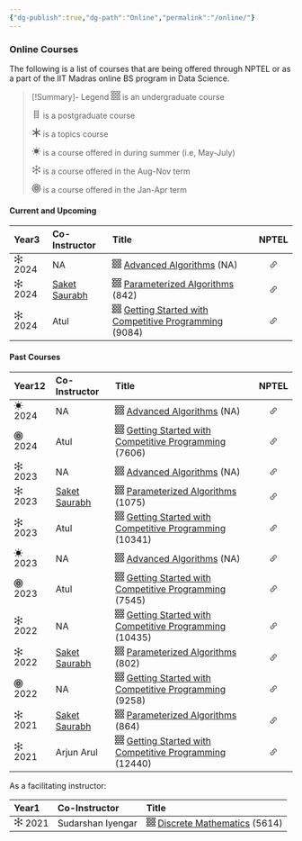 ```yaml
---
{"dg-publish":true,"dg-path":"Online","permalink":"/online/"}
---
```


### Online Courses

The following is a list of courses that are being offered through NPTEL or as a part of the IIT Madras online BS program in Data Science.

> [!Summary]- Legend
>  <svg xmlns="http://www.w3.org/2000/svg" width="16" height="16" fill="currentColor" class="bi bi-bricks" viewBox="0 0 16 16"><path d="M0 .5A.5.5 0 0 1 .5 0h15a.5.5 0 0 1 .5.5v3a.5.5 0 0 1-.5.5H14v2h1.5a.5.5 0 0 1 .5.5v3a.5.5 0 0 1-.5.5H14v2h1.5a.5.5 0 0 1 .5.5v3a.5.5 0 0 1-.5.5H.5a.5.5 0 0 1-.5-.5v-3a.5.5 0 0 1 .5-.5H2v-2H.5a.5.5 0 0 1-.5-.5v-3A.5.5 0 0 1 .5 6H2V4H.5a.5.5 0 0 1-.5-.5zM3 4v2h4.5V4zm5.5 0v2H13V4zM3 10v2h4.5v-2zm5.5 0v2H13v-2zM1 1v2h3.5V1zm4.5 0v2h5V1zm6 0v2H15V1zM1 7v2h3.5V7zm4.5 0v2h5V7zm6 0v2H15V7zM1 13v2h3.5v-2zm4.5 0v2h5v-2zm6 0v2H15v-2z"/> </svg> is an undergraduate course 
>  
> <svg xmlns="http://www.w3.org/2000/svg" width="16" height="16" fill="currentColor" class="bi bi-ladder" viewBox="0 0 16 16"> <path d="M4.5 1a.5.5 0 0 1 .5.5V2h6v-.5a.5.5 0 0 1 1 0v14a.5.5 0 0 1-1 0V15H5v.5a.5.5 0 0 1-1 0v-14a.5.5 0 0 1 .5-.5M5 14h6v-2H5zm0-3h6V9H5zm0-3h6V6H5zm0-3h6V3H5z"/> </svg> is a postgraduate course
> 
> <svg xmlns="http://www.w3.org/2000/svg" width="16" height="16" fill="currentColor" class="bi bi-asterisk" viewBox="0 0 16 16"> <path d="M8 0a1 1 0 0 1 1 1v5.268l4.562-2.634a1 1 0 1 1 1 1.732L10 8l4.562 2.634a1 1 0 1 1-1 1.732L9 9.732V15a1 1 0 1 1-2 0V9.732l-4.562 2.634a1 1 0 1 1-1-1.732L6 8 1.438 5.366a1 1 0 0 1 1-1.732L7 6.268V1a1 1 0 0 1 1-1"/></svg> is a topics course
> 
> <svg xmlns="http://www.w3.org/2000/svg" width="16" height="16" fill="currentColor" class="bi bi-brightness-high-fill" viewBox="0 0 16 16"><path d="M12 8a4 4 0 1 1-8 0 4 4 0 0 1 8 0M8 0a.5.5 0 0 1 .5.5v2a.5.5 0 0 1-1 0v-2A.5.5 0 0 1 8 0m0 13a.5.5 0 0 1 .5.5v2a.5.5 0 0 1-1 0v-2A.5.5 0 0 1 8 13m8-5a.5.5 0 0 1-.5.5h-2a.5.5 0 0 1 0-1h2a.5.5 0 0 1 .5.5M3 8a.5.5 0 0 1-.5.5h-2a.5.5 0 0 1 0-1h2A.5.5 0 0 1 3 8m10.657-5.657a.5.5 0 0 1 0 .707l-1.414 1.415a.5.5 0 1 1-.707-.708l1.414-1.414a.5.5 0 0 1 .707 0m-9.193 9.193a.5.5 0 0 1 0 .707L3.05 13.657a.5.5 0 0 1-.707-.707l1.414-1.414a.5.5 0 0 1 .707 0m9.193 2.121a.5.5 0 0 1-.707 0l-1.414-1.414a.5.5 0 0 1 .707-.707l1.414 1.414a.5.5 0 0 1 0 .707M4.464 4.465a.5.5 0 0 1-.707 0L2.343 3.05a.5.5 0 1 1 .707-.707l1.414 1.414a.5.5 0 0 1 0 .708"/></svg> is a course offered in during summer (i.e, May-July)
> 
> <svg xmlns="http://www.w3.org/2000/svg" width="16" height="16" fill="currentColor" class="bi bi-snow" viewBox="0 0 16 16"><path d="M8 16a.5.5 0 0 1-.5-.5v-1.293l-.646.647a.5.5 0 0 1-.707-.708L7.5 12.793V8.866l-3.4 1.963-.496 1.85a.5.5 0 1 1-.966-.26l.237-.882-1.12.646a.5.5 0 0 1-.5-.866l1.12-.646-.884-.237a.5.5 0 1 1 .26-.966l1.848.495L7 8 3.6 6.037l-1.85.495a.5.5 0 0 1-.258-.966l.883-.237-1.12-.646a.5.5 0 1 1 .5-.866l1.12.646-.237-.883a.5.5 0 1 1 .966-.258l.495 1.849L7.5 7.134V3.207L6.147 1.854a.5.5 0 1 1 .707-.708l.646.647V.5a.5.5 0 1 1 1 0v1.293l.647-.647a.5.5 0 1 1 .707.708L8.5 3.207v3.927l3.4-1.963.496-1.85a.5.5 0 1 1 .966.26l-.236.882 1.12-.646a.5.5 0 0 1 .5.866l-1.12.646.883.237a.5.5 0 1 1-.26.966l-1.848-.495L9 8l3.4 1.963 1.849-.495a.5.5 0 0 1 .259.966l-.883.237 1.12.646a.5.5 0 0 1-.5.866l-1.12-.646.236.883a.5.5 0 1 1-.966.258l-.495-1.849-3.4-1.963v3.927l1.353 1.353a.5.5 0 0 1-.707.708l-.647-.647V15.5a.5.5 0 0 1-.5.5z"/></svg> is a course offered in the Aug-Nov term
> 
> <svg xmlns="http://www.w3.org/2000/svg" width="16" height="16" fill="currentColor" class="bi bi-flower1" viewBox="0 0 16 16"><path d="M6.174 1.184a2 2 0 0 1 3.652 0A2 2 0 0 1 12.99 3.01a2 2 0 0 1 1.826 3.164 2 2 0 0 1 0 3.652 2 2 0 0 1-1.826 3.164 2 2 0 0 1-3.164 1.826 2 2 0 0 1-3.652 0A2 2 0 0 1 3.01 12.99a2 2 0 0 1-1.826-3.164 2 2 0 0 1 0-3.652A2 2 0 0 1 3.01 3.01a2 2 0 0 1 3.164-1.826M8 1a1 1 0 0 0-.998 1.03l.01.091q.017.116.054.296c.049.241.122.542.213.887.182.688.428 1.513.676 2.314L8 5.762l.045-.144c.248-.8.494-1.626.676-2.314.091-.345.164-.646.213-.887a5 5 0 0 0 .064-.386L9 2a1 1 0 0 0-1-1M2 9l.03-.002.091-.01a5 5 0 0 0 .296-.054c.241-.049.542-.122.887-.213a61 61 0 0 0 2.314-.676L5.762 8l-.144-.045a61 61 0 0 0-2.314-.676 17 17 0 0 0-.887-.213 5 5 0 0 0-.386-.064L2 7a1 1 0 1 0 0 2m7 5-.002-.03a5 5 0 0 0-.064-.386 16 16 0 0 0-.213-.888 61 61 0 0 0-.676-2.314L8 10.238l-.045.144c-.248.8-.494 1.626-.676 2.314-.091.345-.164.646-.213.887a5 5 0 0 0-.064.386L7 14a1 1 0 1 0 2 0m-5.696-2.134.025-.017a5 5 0 0 0 .303-.248c.184-.164.408-.377.661-.629A61 61 0 0 0 5.96 9.23l.103-.111-.147.033a61 61 0 0 0-2.343.572c-.344.093-.64.18-.874.258a5 5 0 0 0-.367.138l-.027.014a1 1 0 1 0 1 1.732zM4.5 14.062a1 1 0 0 0 1.366-.366l.014-.027q.014-.03.036-.084a5 5 0 0 0 .102-.283c.078-.233.165-.53.258-.874a61 61 0 0 0 .572-2.343l.033-.147-.11.102a61 61 0 0 0-1.743 1.667 17 17 0 0 0-.629.66 5 5 0 0 0-.248.304l-.017.025a1 1 0 0 0 .366 1.366m9.196-8.196a1 1 0 0 0-1-1.732l-.025.017a5 5 0 0 0-.303.248 17 17 0 0 0-.661.629A61 61 0 0 0 10.04 6.77l-.102.111.147-.033a61 61 0 0 0 2.342-.572c.345-.093.642-.18.875-.258a5 5 0 0 0 .367-.138zM11.5 1.938a1 1 0 0 0-1.366.366l-.014.027q-.014.03-.036.084a5 5 0 0 0-.102.283c-.078.233-.165.53-.258.875a61 61 0 0 0-.572 2.342l-.033.147.11-.102a61 61 0 0 0 1.743-1.667c.252-.253.465-.477.629-.66a5 5 0 0 0 .248-.304l.017-.025a1 1 0 0 0-.366-1.366M14 9a1 1 0 0 0 0-2l-.03.002a5 5 0 0 0-.386.064c-.242.049-.543.122-.888.213-.688.182-1.513.428-2.314.676L10.238 8l.144.045c.8.248 1.626.494 2.314.676.345.091.646.164.887.213a5 5 0 0 0 .386.064zM1.938 4.5a1 1 0 0 0 .393 1.38l.084.035q.108.045.283.103c.233.078.53.165.874.258a61 61 0 0 0 2.343.572l.147.033-.103-.111a61 61 0 0 0-1.666-1.742 17 17 0 0 0-.66-.629 5 5 0 0 0-.304-.248l-.025-.017a1 1 0 0 0-1.366.366m2.196-1.196.017.025a5 5 0 0 0 .248.303c.164.184.377.408.629.661A61 61 0 0 0 6.77 5.96l.111.102-.033-.147a61 61 0 0 0-.572-2.342c-.093-.345-.18-.642-.258-.875a5 5 0 0 0-.138-.367l-.014-.027a1 1 0 1 0-1.732 1m9.928 8.196a1 1 0 0 0-.366-1.366l-.027-.014a5 5 0 0 0-.367-.138c-.233-.078-.53-.165-.875-.258a61 61 0 0 0-2.342-.572l-.147-.033.102.111a61 61 0 0 0 1.667 1.742c.253.252.477.465.66.629a5 5 0 0 0 .304.248l.025.017a1 1 0 0 0 1.366-.366m-3.928 2.196a1 1 0 0 0 1.732-1l-.017-.025a5 5 0 0 0-.248-.303 17 17 0 0 0-.629-.661A61 61 0 0 0 9.23 10.04l-.111-.102.033.147a61 61 0 0 0 .572 2.342c.093.345.18.642.258.875a5 5 0 0 0 .138.367zM8 9.5a1.5 1.5 0 1 0 0-3 1.5 1.5 0 0 0 0 3"/></svg> is a course offered in the Jan-Apr term

#### Current and Upcoming

<div><table class="dataview table-view-table"><thead class="table-view-thead"><tr class="table-view-tr-header"><th class="table-view-th" style="text-align: left;"><span>Year</span><span class="dataview small-text">3</span></th><th class="table-view-th" style="text-align: left;"><span>Co-Instructor</span></th><th class="table-view-th" style="text-align: left;"><span>Title</span></th><th class="table-view-th" style="text-align: center;"><span>NPTEL</span></th></tr></thead><tbody class="table-view-tbody"><tr><td style="text-align: left;"><span><svg viewBox="0 0 16 16" class="bi bi-snow" fill="currentColor" height="16" width="16" xmlns="http://www.w3.org/2000/svg"><path d="M8 16a.5.5 0 0 1-.5-.5v-1.293l-.646.647a.5.5 0 0 1-.707-.708L7.5 12.793V8.866l-3.4 1.963-.496 1.85a.5.5 0 1 1-.966-.26l.237-.882-1.12.646a.5.5 0 0 1-.5-.866l1.12-.646-.884-.237a.5.5 0 1 1 .26-.966l1.848.495L7 8 3.6 6.037l-1.85.495a.5.5 0 0 1-.258-.966l.883-.237-1.12-.646a.5.5 0 1 1 .5-.866l1.12.646-.237-.883a.5.5 0 1 1 .966-.258l.495 1.849L7.5 7.134V3.207L6.147 1.854a.5.5 0 1 1 .707-.708l.646.647V.5a.5.5 0 1 1 1 0v1.293l.647-.647a.5.5 0 1 1 .707.708L8.5 3.207v3.927l3.4-1.963.496-1.85a.5.5 0 1 1 .966.26l-.236.882 1.12-.646a.5.5 0 0 1 .5.866l-1.12.646.883.237a.5.5 0 1 1-.26.966l-1.848-.495L9 8l3.4 1.963 1.849-.495a.5.5 0 0 1 .259.966l-.883.237 1.12.646a.5.5 0 0 1-.5.866l-1.12-.646.236.883a.5.5 0 1 1-.966.258l-.495-1.849-3.4-1.963v3.927l1.353 1.353a.5.5 0 0 1-.707.708l-.647-.647V15.5a.5.5 0 0 1-.5.5z"></path></svg> 2024</span></td><td style="text-align: left;"><span>NA</span></td><td style="text-align: left;"><span><svg viewBox="0 0 16 16" class="bi bi-bricks" fill="currentColor" height="16" width="16" xmlns="http://www.w3.org/2000/svg"><path d="M0 .5A.5.5 0 0 1 .5 0h15a.5.5 0 0 1 .5.5v3a.5.5 0 0 1-.5.5H14v2h1.5a.5.5 0 0 1 .5.5v3a.5.5 0 0 1-.5.5H14v2h1.5a.5.5 0 0 1 .5.5v3a.5.5 0 0 1-.5.5H.5a.5.5 0 0 1-.5-.5v-3a.5.5 0 0 1 .5-.5H2v-2H.5a.5.5 0 0 1-.5-.5v-3A.5.5 0 0 1 .5 6H2V4H.5a.5.5 0 0 1-.5-.5zM3 4v2h4.5V4zm5.5 0v2H13V4zM3 10v2h4.5v-2zm5.5 0v2H13v-2zM1 1v2h3.5V1zm4.5 0v2h5V1zm6 0v2H15V1zM1 7v2h3.5V7zm4.5 0v2h5V7zm6 0v2H15V7zM1 13v2h3.5v-2zm4.5 0v2h5v-2zm6 0v2H15v-2z"></path> </svg> <a data-tooltip-position="top" aria-label="Courses/Online/2024-BSCS4021-b/Main.md" data-href="Courses/Online/2024-BSCS4021-b/Main.md" href="Courses/Online/2024-BSCS4021-b/Main.md" class="internal-link" target="_blank" rel="noopener nofollow">Advanced Algorithms</a> (NA)</span></td><td style="text-align: center;"><span><a href="https://study.iitm.ac.in/ds/course_pages/BSCS4021.html" target="_blank" rel="noopener nofollow"><svg viewBox="0 0 16 16" class="bi bi-link-45deg" fill="currentColor" height="16" width="16" xmlns="http://www.w3.org/2000/svg"><path d="M4.715 6.542 3.343 7.914a3 3 0 1 0 4.243 4.243l1.828-1.829A3 3 0 0 0 8.586 5.5L8 6.086a1 1 0 0 0-.154.199 2 2 0 0 1 .861 3.337L6.88 11.45a2 2 0 1 1-2.83-2.83l.793-.792a4 4 0 0 1-.128-1.287z"></path><path d="M6.586 4.672A3 3 0 0 0 7.414 9.5l.775-.776a2 2 0 0 1-.896-3.346L9.12 3.55a2 2 0 1 1 2.83 2.83l-.793.792c.112.42.155.855.128 1.287l1.372-1.372a3 3 0 1 0-4.243-4.243z"></path></svg></a></span></td></tr><tr><td style="text-align: left;"><span><svg viewBox="0 0 16 16" class="bi bi-snow" fill="currentColor" height="16" width="16" xmlns="http://www.w3.org/2000/svg"><path d="M8 16a.5.5 0 0 1-.5-.5v-1.293l-.646.647a.5.5 0 0 1-.707-.708L7.5 12.793V8.866l-3.4 1.963-.496 1.85a.5.5 0 1 1-.966-.26l.237-.882-1.12.646a.5.5 0 0 1-.5-.866l1.12-.646-.884-.237a.5.5 0 1 1 .26-.966l1.848.495L7 8 3.6 6.037l-1.85.495a.5.5 0 0 1-.258-.966l.883-.237-1.12-.646a.5.5 0 1 1 .5-.866l1.12.646-.237-.883a.5.5 0 1 1 .966-.258l.495 1.849L7.5 7.134V3.207L6.147 1.854a.5.5 0 1 1 .707-.708l.646.647V.5a.5.5 0 1 1 1 0v1.293l.647-.647a.5.5 0 1 1 .707.708L8.5 3.207v3.927l3.4-1.963.496-1.85a.5.5 0 1 1 .966.26l-.236.882 1.12-.646a.5.5 0 0 1 .5.866l-1.12.646.883.237a.5.5 0 1 1-.26.966l-1.848-.495L9 8l3.4 1.963 1.849-.495a.5.5 0 0 1 .259.966l-.883.237 1.12.646a.5.5 0 0 1-.5.866l-1.12-.646.236.883a.5.5 0 1 1-.966.258l-.495-1.849-3.4-1.963v3.927l1.353 1.353a.5.5 0 0 1-.707.708l-.647-.647V15.5a.5.5 0 0 1-.5.5z"></path></svg> 2024</span></td><td style="text-align: left;"><span><a href="https://www.imsc.res.in/saket_saurabh" target="_blank" rel="noopener nofollow">Saket Saurabh</a></span></td><td style="text-align: left;"><span><svg viewBox="0 0 16 16" class="bi bi-bricks" fill="currentColor" height="16" width="16" xmlns="http://www.w3.org/2000/svg"><path d="M0 .5A.5.5 0 0 1 .5 0h15a.5.5 0 0 1 .5.5v3a.5.5 0 0 1-.5.5H14v2h1.5a.5.5 0 0 1 .5.5v3a.5.5 0 0 1-.5.5H14v2h1.5a.5.5 0 0 1 .5.5v3a.5.5 0 0 1-.5.5H.5a.5.5 0 0 1-.5-.5v-3a.5.5 0 0 1 .5-.5H2v-2H.5a.5.5 0 0 1-.5-.5v-3A.5.5 0 0 1 .5 6H2V4H.5a.5.5 0 0 1-.5-.5zM3 4v2h4.5V4zm5.5 0v2H13V4zM3 10v2h4.5v-2zm5.5 0v2H13v-2zM1 1v2h3.5V1zm4.5 0v2h5V1zm6 0v2H15V1zM1 7v2h3.5V7zm4.5 0v2h5V7zm6 0v2H15V7zM1 13v2h3.5v-2zm4.5 0v2h5v-2zm6 0v2H15v-2z"></path> </svg> <a data-tooltip-position="top" aria-label="Courses/Online/2024-CS117/Main.md" data-href="Courses/Online/2024-CS117/Main.md" href="Courses/Online/2024-CS117/Main.md" class="internal-link" target="_blank" rel="noopener nofollow">Parameterized Algorithms</a> (842)</span></td><td style="text-align: center;"><span><a href="https://onlinecourses.nptel.ac.in/noc24_cs117/preview" target="_blank" rel="noopener nofollow"><svg viewBox="0 0 16 16" class="bi bi-link-45deg" fill="currentColor" height="16" width="16" xmlns="http://www.w3.org/2000/svg"><path d="M4.715 6.542 3.343 7.914a3 3 0 1 0 4.243 4.243l1.828-1.829A3 3 0 0 0 8.586 5.5L8 6.086a1 1 0 0 0-.154.199 2 2 0 0 1 .861 3.337L6.88 11.45a2 2 0 1 1-2.83-2.83l.793-.792a4 4 0 0 1-.128-1.287z"></path><path d="M6.586 4.672A3 3 0 0 0 7.414 9.5l.775-.776a2 2 0 0 1-.896-3.346L9.12 3.55a2 2 0 1 1 2.83 2.83l-.793.792c.112.42.155.855.128 1.287l1.372-1.372a3 3 0 1 0-4.243-4.243z"></path></svg></a></span></td></tr><tr><td style="text-align: left;"><span><svg viewBox="0 0 16 16" class="bi bi-snow" fill="currentColor" height="16" width="16" xmlns="http://www.w3.org/2000/svg"><path d="M8 16a.5.5 0 0 1-.5-.5v-1.293l-.646.647a.5.5 0 0 1-.707-.708L7.5 12.793V8.866l-3.4 1.963-.496 1.85a.5.5 0 1 1-.966-.26l.237-.882-1.12.646a.5.5 0 0 1-.5-.866l1.12-.646-.884-.237a.5.5 0 1 1 .26-.966l1.848.495L7 8 3.6 6.037l-1.85.495a.5.5 0 0 1-.258-.966l.883-.237-1.12-.646a.5.5 0 1 1 .5-.866l1.12.646-.237-.883a.5.5 0 1 1 .966-.258l.495 1.849L7.5 7.134V3.207L6.147 1.854a.5.5 0 1 1 .707-.708l.646.647V.5a.5.5 0 1 1 1 0v1.293l.647-.647a.5.5 0 1 1 .707.708L8.5 3.207v3.927l3.4-1.963.496-1.85a.5.5 0 1 1 .966.26l-.236.882 1.12-.646a.5.5 0 0 1 .5.866l-1.12.646.883.237a.5.5 0 1 1-.26.966l-1.848-.495L9 8l3.4 1.963 1.849-.495a.5.5 0 0 1 .259.966l-.883.237 1.12.646a.5.5 0 0 1-.5.866l-1.12-.646.236.883a.5.5 0 1 1-.966.258l-.495-1.849-3.4-1.963v3.927l1.353 1.353a.5.5 0 0 1-.707.708l-.647-.647V15.5a.5.5 0 0 1-.5.5z"></path></svg> 2024</span></td><td style="text-align: left;"><span>Atul</span></td><td style="text-align: left;"><span><svg viewBox="0 0 16 16" class="bi bi-bricks" fill="currentColor" height="16" width="16" xmlns="http://www.w3.org/2000/svg"><path d="M0 .5A.5.5 0 0 1 .5 0h15a.5.5 0 0 1 .5.5v3a.5.5 0 0 1-.5.5H14v2h1.5a.5.5 0 0 1 .5.5v3a.5.5 0 0 1-.5.5H14v2h1.5a.5.5 0 0 1 .5.5v3a.5.5 0 0 1-.5.5H.5a.5.5 0 0 1-.5-.5v-3a.5.5 0 0 1 .5-.5H2v-2H.5a.5.5 0 0 1-.5-.5v-3A.5.5 0 0 1 .5 6H2V4H.5a.5.5 0 0 1-.5-.5zM3 4v2h4.5V4zm5.5 0v2H13V4zM3 10v2h4.5v-2zm5.5 0v2H13v-2zM1 1v2h3.5V1zm4.5 0v2h5V1zm6 0v2H15V1zM1 7v2h3.5V7zm4.5 0v2h5V7zm6 0v2H15V7zM1 13v2h3.5v-2zm4.5 0v2h5v-2zm6 0v2H15v-2z"></path> </svg> <a data-tooltip-position="top" aria-label="Courses/Online/2024-CS103/Main.md" data-href="Courses/Online/2024-CS103/Main.md" href="Courses/Online/2024-CS103/Main.md" class="internal-link" target="_blank" rel="noopener nofollow">Getting Started with Competitive Programming</a> (9084)</span></td><td style="text-align: center;"><span><a href="https://onlinecourses.nptel.ac.in/noc24_cs103/preview" target="_blank" rel="noopener nofollow"><svg viewBox="0 0 16 16" class="bi bi-link-45deg" fill="currentColor" height="16" width="16" xmlns="http://www.w3.org/2000/svg"><path d="M4.715 6.542 3.343 7.914a3 3 0 1 0 4.243 4.243l1.828-1.829A3 3 0 0 0 8.586 5.5L8 6.086a1 1 0 0 0-.154.199 2 2 0 0 1 .861 3.337L6.88 11.45a2 2 0 1 1-2.83-2.83l.793-.792a4 4 0 0 1-.128-1.287z"></path><path d="M6.586 4.672A3 3 0 0 0 7.414 9.5l.775-.776a2 2 0 0 1-.896-3.346L9.12 3.55a2 2 0 1 1 2.83 2.83l-.793.792c.112.42.155.855.128 1.287l1.372-1.372a3 3 0 1 0-4.243-4.243z"></path></svg></a></span></td></tr></tbody></table></div>

#### Past Courses

<div><table class="dataview table-view-table"><thead class="table-view-thead"><tr class="table-view-tr-header"><th class="table-view-th" style="text-align: left;"><span>Year</span><span class="dataview small-text">12</span></th><th class="table-view-th" style="text-align: left;"><span>Co-Instructor</span></th><th class="table-view-th" style="text-align: left;"><span>Title</span></th><th class="table-view-th" style="text-align: center;"><span>NPTEL</span></th></tr></thead><tbody class="table-view-tbody"><tr><td style="text-align: left;"><span><svg viewBox="0 0 16 16" class="bi bi-brightness-high-fill" fill="currentColor" height="16" width="16" xmlns="http://www.w3.org/2000/svg"><path d="M12 8a4 4 0 1 1-8 0 4 4 0 0 1 8 0M8 0a.5.5 0 0 1 .5.5v2a.5.5 0 0 1-1 0v-2A.5.5 0 0 1 8 0m0 13a.5.5 0 0 1 .5.5v2a.5.5 0 0 1-1 0v-2A.5.5 0 0 1 8 13m8-5a.5.5 0 0 1-.5.5h-2a.5.5 0 0 1 0-1h2a.5.5 0 0 1 .5.5M3 8a.5.5 0 0 1-.5.5h-2a.5.5 0 0 1 0-1h2A.5.5 0 0 1 3 8m10.657-5.657a.5.5 0 0 1 0 .707l-1.414 1.415a.5.5 0 1 1-.707-.708l1.414-1.414a.5.5 0 0 1 .707 0m-9.193 9.193a.5.5 0 0 1 0 .707L3.05 13.657a.5.5 0 0 1-.707-.707l1.414-1.414a.5.5 0 0 1 .707 0m9.193 2.121a.5.5 0 0 1-.707 0l-1.414-1.414a.5.5 0 0 1 .707-.707l1.414 1.414a.5.5 0 0 1 0 .707M4.464 4.465a.5.5 0 0 1-.707 0L2.343 3.05a.5.5 0 1 1 .707-.707l1.414 1.414a.5.5 0 0 1 0 .708"></path></svg> 2024</span></td><td style="text-align: left;"><span>NA</span></td><td style="text-align: left;"><span><svg viewBox="0 0 16 16" class="bi bi-bricks" fill="currentColor" height="16" width="16" xmlns="http://www.w3.org/2000/svg"><path d="M0 .5A.5.5 0 0 1 .5 0h15a.5.5 0 0 1 .5.5v3a.5.5 0 0 1-.5.5H14v2h1.5a.5.5 0 0 1 .5.5v3a.5.5 0 0 1-.5.5H14v2h1.5a.5.5 0 0 1 .5.5v3a.5.5 0 0 1-.5.5H.5a.5.5 0 0 1-.5-.5v-3a.5.5 0 0 1 .5-.5H2v-2H.5a.5.5 0 0 1-.5-.5v-3A.5.5 0 0 1 .5 6H2V4H.5a.5.5 0 0 1-.5-.5zM3 4v2h4.5V4zm5.5 0v2H13V4zM3 10v2h4.5v-2zm5.5 0v2H13v-2zM1 1v2h3.5V1zm4.5 0v2h5V1zm6 0v2H15V1zM1 7v2h3.5V7zm4.5 0v2h5V7zm6 0v2H15V7zM1 13v2h3.5v-2zm4.5 0v2h5v-2zm6 0v2H15v-2z"></path> </svg> <a data-tooltip-position="top" aria-label="Courses/Online/2024-BSCS4021-a/Main.md" data-href="Courses/Online/2024-BSCS4021-a/Main.md" href="Courses/Online/2024-BSCS4021-a/Main.md" class="internal-link" target="_blank" rel="noopener nofollow">Advanced Algorithms</a> (NA)</span></td><td style="text-align: center;"><span><a href="https://study.iitm.ac.in/ds/course_pages/BSCS4021.html" target="_blank" rel="noopener nofollow"><svg viewBox="0 0 16 16" class="bi bi-link-45deg" fill="currentColor" height="16" width="16" xmlns="http://www.w3.org/2000/svg"><path d="M4.715 6.542 3.343 7.914a3 3 0 1 0 4.243 4.243l1.828-1.829A3 3 0 0 0 8.586 5.5L8 6.086a1 1 0 0 0-.154.199 2 2 0 0 1 .861 3.337L6.88 11.45a2 2 0 1 1-2.83-2.83l.793-.792a4 4 0 0 1-.128-1.287z"></path><path d="M6.586 4.672A3 3 0 0 0 7.414 9.5l.775-.776a2 2 0 0 1-.896-3.346L9.12 3.55a2 2 0 1 1 2.83 2.83l-.793.792c.112.42.155.855.128 1.287l1.372-1.372a3 3 0 1 0-4.243-4.243z"></path></svg></a></span></td></tr><tr><td style="text-align: left;"><span><svg viewBox="0 0 16 16" class="bi bi-flower1" fill="currentColor" height="16" width="16" xmlns="http://www.w3.org/2000/svg"><path d="M6.174 1.184a2 2 0 0 1 3.652 0A2 2 0 0 1 12.99 3.01a2 2 0 0 1 1.826 3.164 2 2 0 0 1 0 3.652 2 2 0 0 1-1.826 3.164 2 2 0 0 1-3.164 1.826 2 2 0 0 1-3.652 0A2 2 0 0 1 3.01 12.99a2 2 0 0 1-1.826-3.164 2 2 0 0 1 0-3.652A2 2 0 0 1 3.01 3.01a2 2 0 0 1 3.164-1.826M8 1a1 1 0 0 0-.998 1.03l.01.091q.017.116.054.296c.049.241.122.542.213.887.182.688.428 1.513.676 2.314L8 5.762l.045-.144c.248-.8.494-1.626.676-2.314.091-.345.164-.646.213-.887a5 5 0 0 0 .064-.386L9 2a1 1 0 0 0-1-1M2 9l.03-.002.091-.01a5 5 0 0 0 .296-.054c.241-.049.542-.122.887-.213a61 61 0 0 0 2.314-.676L5.762 8l-.144-.045a61 61 0 0 0-2.314-.676 17 17 0 0 0-.887-.213 5 5 0 0 0-.386-.064L2 7a1 1 0 1 0 0 2m7 5-.002-.03a5 5 0 0 0-.064-.386 16 16 0 0 0-.213-.888 61 61 0 0 0-.676-2.314L8 10.238l-.045.144c-.248.8-.494 1.626-.676 2.314-.091.345-.164.646-.213.887a5 5 0 0 0-.064.386L7 14a1 1 0 1 0 2 0m-5.696-2.134.025-.017a5 5 0 0 0 .303-.248c.184-.164.408-.377.661-.629A61 61 0 0 0 5.96 9.23l.103-.111-.147.033a61 61 0 0 0-2.343.572c-.344.093-.64.18-.874.258a5 5 0 0 0-.367.138l-.027.014a1 1 0 1 0 1 1.732zM4.5 14.062a1 1 0 0 0 1.366-.366l.014-.027q.014-.03.036-.084a5 5 0 0 0 .102-.283c.078-.233.165-.53.258-.874a61 61 0 0 0 .572-2.343l.033-.147-.11.102a61 61 0 0 0-1.743 1.667 17 17 0 0 0-.629.66 5 5 0 0 0-.248.304l-.017.025a1 1 0 0 0 .366 1.366m9.196-8.196a1 1 0 0 0-1-1.732l-.025.017a5 5 0 0 0-.303.248 17 17 0 0 0-.661.629A61 61 0 0 0 10.04 6.77l-.102.111.147-.033a61 61 0 0 0 2.342-.572c.345-.093.642-.18.875-.258a5 5 0 0 0 .367-.138zM11.5 1.938a1 1 0 0 0-1.366.366l-.014.027q-.014.03-.036.084a5 5 0 0 0-.102.283c-.078.233-.165.53-.258.875a61 61 0 0 0-.572 2.342l-.033.147.11-.102a61 61 0 0 0 1.743-1.667c.252-.253.465-.477.629-.66a5 5 0 0 0 .248-.304l.017-.025a1 1 0 0 0-.366-1.366M14 9a1 1 0 0 0 0-2l-.03.002a5 5 0 0 0-.386.064c-.242.049-.543.122-.888.213-.688.182-1.513.428-2.314.676L10.238 8l.144.045c.8.248 1.626.494 2.314.676.345.091.646.164.887.213a5 5 0 0 0 .386.064zM1.938 4.5a1 1 0 0 0 .393 1.38l.084.035q.108.045.283.103c.233.078.53.165.874.258a61 61 0 0 0 2.343.572l.147.033-.103-.111a61 61 0 0 0-1.666-1.742 17 17 0 0 0-.66-.629 5 5 0 0 0-.304-.248l-.025-.017a1 1 0 0 0-1.366.366m2.196-1.196.017.025a5 5 0 0 0 .248.303c.164.184.377.408.629.661A61 61 0 0 0 6.77 5.96l.111.102-.033-.147a61 61 0 0 0-.572-2.342c-.093-.345-.18-.642-.258-.875a5 5 0 0 0-.138-.367l-.014-.027a1 1 0 1 0-1.732 1m9.928 8.196a1 1 0 0 0-.366-1.366l-.027-.014a5 5 0 0 0-.367-.138c-.233-.078-.53-.165-.875-.258a61 61 0 0 0-2.342-.572l-.147-.033.102.111a61 61 0 0 0 1.667 1.742c.253.252.477.465.66.629a5 5 0 0 0 .304.248l.025.017a1 1 0 0 0 1.366-.366m-3.928 2.196a1 1 0 0 0 1.732-1l-.017-.025a5 5 0 0 0-.248-.303 17 17 0 0 0-.629-.661A61 61 0 0 0 9.23 10.04l-.111-.102.033.147a61 61 0 0 0 .572 2.342c.093.345.18.642.258.875a5 5 0 0 0 .138.367zM8 9.5a1.5 1.5 0 1 0 0-3 1.5 1.5 0 0 0 0 3"></path></svg> 2024</span></td><td style="text-align: left;"><span>Atul</span></td><td style="text-align: left;"><span><svg viewBox="0 0 16 16" class="bi bi-bricks" fill="currentColor" height="16" width="16" xmlns="http://www.w3.org/2000/svg"><path d="M0 .5A.5.5 0 0 1 .5 0h15a.5.5 0 0 1 .5.5v3a.5.5 0 0 1-.5.5H14v2h1.5a.5.5 0 0 1 .5.5v3a.5.5 0 0 1-.5.5H14v2h1.5a.5.5 0 0 1 .5.5v3a.5.5 0 0 1-.5.5H.5a.5.5 0 0 1-.5-.5v-3a.5.5 0 0 1 .5-.5H2v-2H.5a.5.5 0 0 1-.5-.5v-3A.5.5 0 0 1 .5 6H2V4H.5a.5.5 0 0 1-.5-.5zM3 4v2h4.5V4zm5.5 0v2H13V4zM3 10v2h4.5v-2zm5.5 0v2H13v-2zM1 1v2h3.5V1zm4.5 0v2h5V1zm6 0v2H15V1zM1 7v2h3.5V7zm4.5 0v2h5V7zm6 0v2H15V7zM1 13v2h3.5v-2zm4.5 0v2h5v-2zm6 0v2H15v-2z"></path> </svg> <a data-tooltip-position="top" aria-label="Courses/Online/2024-CS29/Main.md" data-href="Courses/Online/2024-CS29/Main.md" href="Courses/Online/2024-CS29/Main.md" class="internal-link" target="_blank" rel="noopener nofollow">Getting Started with Competitive Programming</a> (7606)</span></td><td style="text-align: center;"><span><a href="https://onlinecourses.nptel.ac.in/noc24_cs29/preview" target="_blank" rel="noopener nofollow"><svg viewBox="0 0 16 16" class="bi bi-link-45deg" fill="currentColor" height="16" width="16" xmlns="http://www.w3.org/2000/svg"><path d="M4.715 6.542 3.343 7.914a3 3 0 1 0 4.243 4.243l1.828-1.829A3 3 0 0 0 8.586 5.5L8 6.086a1 1 0 0 0-.154.199 2 2 0 0 1 .861 3.337L6.88 11.45a2 2 0 1 1-2.83-2.83l.793-.792a4 4 0 0 1-.128-1.287z"></path><path d="M6.586 4.672A3 3 0 0 0 7.414 9.5l.775-.776a2 2 0 0 1-.896-3.346L9.12 3.55a2 2 0 1 1 2.83 2.83l-.793.792c.112.42.155.855.128 1.287l1.372-1.372a3 3 0 1 0-4.243-4.243z"></path></svg></a></span></td></tr><tr><td style="text-align: left;"><span><svg viewBox="0 0 16 16" class="bi bi-snow" fill="currentColor" height="16" width="16" xmlns="http://www.w3.org/2000/svg"><path d="M8 16a.5.5 0 0 1-.5-.5v-1.293l-.646.647a.5.5 0 0 1-.707-.708L7.5 12.793V8.866l-3.4 1.963-.496 1.85a.5.5 0 1 1-.966-.26l.237-.882-1.12.646a.5.5 0 0 1-.5-.866l1.12-.646-.884-.237a.5.5 0 1 1 .26-.966l1.848.495L7 8 3.6 6.037l-1.85.495a.5.5 0 0 1-.258-.966l.883-.237-1.12-.646a.5.5 0 1 1 .5-.866l1.12.646-.237-.883a.5.5 0 1 1 .966-.258l.495 1.849L7.5 7.134V3.207L6.147 1.854a.5.5 0 1 1 .707-.708l.646.647V.5a.5.5 0 1 1 1 0v1.293l.647-.647a.5.5 0 1 1 .707.708L8.5 3.207v3.927l3.4-1.963.496-1.85a.5.5 0 1 1 .966.26l-.236.882 1.12-.646a.5.5 0 0 1 .5.866l-1.12.646.883.237a.5.5 0 1 1-.26.966l-1.848-.495L9 8l3.4 1.963 1.849-.495a.5.5 0 0 1 .259.966l-.883.237 1.12.646a.5.5 0 0 1-.5.866l-1.12-.646.236.883a.5.5 0 1 1-.966.258l-.495-1.849-3.4-1.963v3.927l1.353 1.353a.5.5 0 0 1-.707.708l-.647-.647V15.5a.5.5 0 0 1-.5.5z"></path></svg> 2023</span></td><td style="text-align: left;"><span>NA</span></td><td style="text-align: left;"><span><svg viewBox="0 0 16 16" class="bi bi-bricks" fill="currentColor" height="16" width="16" xmlns="http://www.w3.org/2000/svg"><path d="M0 .5A.5.5 0 0 1 .5 0h15a.5.5 0 0 1 .5.5v3a.5.5 0 0 1-.5.5H14v2h1.5a.5.5 0 0 1 .5.5v3a.5.5 0 0 1-.5.5H14v2h1.5a.5.5 0 0 1 .5.5v3a.5.5 0 0 1-.5.5H.5a.5.5 0 0 1-.5-.5v-3a.5.5 0 0 1 .5-.5H2v-2H.5a.5.5 0 0 1-.5-.5v-3A.5.5 0 0 1 .5 6H2V4H.5a.5.5 0 0 1-.5-.5zM3 4v2h4.5V4zm5.5 0v2H13V4zM3 10v2h4.5v-2zm5.5 0v2H13v-2zM1 1v2h3.5V1zm4.5 0v2h5V1zm6 0v2H15V1zM1 7v2h3.5V7zm4.5 0v2h5V7zm6 0v2H15V7zM1 13v2h3.5v-2zm4.5 0v2h5v-2zm6 0v2H15v-2z"></path> </svg> <a data-tooltip-position="top" aria-label="Courses/Online/2023-BSCS4021-b/Main.md" data-href="Courses/Online/2023-BSCS4021-b/Main.md" href="Courses/Online/2023-BSCS4021-b/Main.md" class="internal-link" target="_blank" rel="noopener nofollow">Advanced Algorithms</a> (NA)</span></td><td style="text-align: center;"><span><a href="https://study.iitm.ac.in/ds/course_pages/BSCS4021.html" target="_blank" rel="noopener nofollow"><svg viewBox="0 0 16 16" class="bi bi-link-45deg" fill="currentColor" height="16" width="16" xmlns="http://www.w3.org/2000/svg"><path d="M4.715 6.542 3.343 7.914a3 3 0 1 0 4.243 4.243l1.828-1.829A3 3 0 0 0 8.586 5.5L8 6.086a1 1 0 0 0-.154.199 2 2 0 0 1 .861 3.337L6.88 11.45a2 2 0 1 1-2.83-2.83l.793-.792a4 4 0 0 1-.128-1.287z"></path><path d="M6.586 4.672A3 3 0 0 0 7.414 9.5l.775-.776a2 2 0 0 1-.896-3.346L9.12 3.55a2 2 0 1 1 2.83 2.83l-.793.792c.112.42.155.855.128 1.287l1.372-1.372a3 3 0 1 0-4.243-4.243z"></path></svg></a></span></td></tr><tr><td style="text-align: left;"><span><svg viewBox="0 0 16 16" class="bi bi-snow" fill="currentColor" height="16" width="16" xmlns="http://www.w3.org/2000/svg"><path d="M8 16a.5.5 0 0 1-.5-.5v-1.293l-.646.647a.5.5 0 0 1-.707-.708L7.5 12.793V8.866l-3.4 1.963-.496 1.85a.5.5 0 1 1-.966-.26l.237-.882-1.12.646a.5.5 0 0 1-.5-.866l1.12-.646-.884-.237a.5.5 0 1 1 .26-.966l1.848.495L7 8 3.6 6.037l-1.85.495a.5.5 0 0 1-.258-.966l.883-.237-1.12-.646a.5.5 0 1 1 .5-.866l1.12.646-.237-.883a.5.5 0 1 1 .966-.258l.495 1.849L7.5 7.134V3.207L6.147 1.854a.5.5 0 1 1 .707-.708l.646.647V.5a.5.5 0 1 1 1 0v1.293l.647-.647a.5.5 0 1 1 .707.708L8.5 3.207v3.927l3.4-1.963.496-1.85a.5.5 0 1 1 .966.26l-.236.882 1.12-.646a.5.5 0 0 1 .5.866l-1.12.646.883.237a.5.5 0 1 1-.26.966l-1.848-.495L9 8l3.4 1.963 1.849-.495a.5.5 0 0 1 .259.966l-.883.237 1.12.646a.5.5 0 0 1-.5.866l-1.12-.646.236.883a.5.5 0 1 1-.966.258l-.495-1.849-3.4-1.963v3.927l1.353 1.353a.5.5 0 0 1-.707.708l-.647-.647V15.5a.5.5 0 0 1-.5.5z"></path></svg> 2023</span></td><td style="text-align: left;"><span><a href="https://www.imsc.res.in/saket_saurabh" target="_blank" rel="noopener nofollow">Saket Saurabh</a></span></td><td style="text-align: left;"><span><svg viewBox="0 0 16 16" class="bi bi-bricks" fill="currentColor" height="16" width="16" xmlns="http://www.w3.org/2000/svg"><path d="M0 .5A.5.5 0 0 1 .5 0h15a.5.5 0 0 1 .5.5v3a.5.5 0 0 1-.5.5H14v2h1.5a.5.5 0 0 1 .5.5v3a.5.5 0 0 1-.5.5H14v2h1.5a.5.5 0 0 1 .5.5v3a.5.5 0 0 1-.5.5H.5a.5.5 0 0 1-.5-.5v-3a.5.5 0 0 1 .5-.5H2v-2H.5a.5.5 0 0 1-.5-.5v-3A.5.5 0 0 1 .5 6H2V4H.5a.5.5 0 0 1-.5-.5zM3 4v2h4.5V4zm5.5 0v2H13V4zM3 10v2h4.5v-2zm5.5 0v2H13v-2zM1 1v2h3.5V1zm4.5 0v2h5V1zm6 0v2H15V1zM1 7v2h3.5V7zm4.5 0v2h5V7zm6 0v2H15V7zM1 13v2h3.5v-2zm4.5 0v2h5v-2zm6 0v2H15v-2z"></path> </svg> <a data-tooltip-position="top" aria-label="Courses/Online/2023-CS102/Main.md" data-href="Courses/Online/2023-CS102/Main.md" href="Courses/Online/2023-CS102/Main.md" class="internal-link" target="_blank" rel="noopener nofollow">Parameterized Algorithms</a> (1075)</span></td><td style="text-align: center;"><span><a href="https://onlinecourses.nptel.ac.in/noc23_cs102/preview" target="_blank" rel="noopener nofollow"><svg viewBox="0 0 16 16" class="bi bi-link-45deg" fill="currentColor" height="16" width="16" xmlns="http://www.w3.org/2000/svg"><path d="M4.715 6.542 3.343 7.914a3 3 0 1 0 4.243 4.243l1.828-1.829A3 3 0 0 0 8.586 5.5L8 6.086a1 1 0 0 0-.154.199 2 2 0 0 1 .861 3.337L6.88 11.45a2 2 0 1 1-2.83-2.83l.793-.792a4 4 0 0 1-.128-1.287z"></path><path d="M6.586 4.672A3 3 0 0 0 7.414 9.5l.775-.776a2 2 0 0 1-.896-3.346L9.12 3.55a2 2 0 1 1 2.83 2.83l-.793.792c.112.42.155.855.128 1.287l1.372-1.372a3 3 0 1 0-4.243-4.243z"></path></svg></a></span></td></tr><tr><td style="text-align: left;"><span><svg viewBox="0 0 16 16" class="bi bi-snow" fill="currentColor" height="16" width="16" xmlns="http://www.w3.org/2000/svg"><path d="M8 16a.5.5 0 0 1-.5-.5v-1.293l-.646.647a.5.5 0 0 1-.707-.708L7.5 12.793V8.866l-3.4 1.963-.496 1.85a.5.5 0 1 1-.966-.26l.237-.882-1.12.646a.5.5 0 0 1-.5-.866l1.12-.646-.884-.237a.5.5 0 1 1 .26-.966l1.848.495L7 8 3.6 6.037l-1.85.495a.5.5 0 0 1-.258-.966l.883-.237-1.12-.646a.5.5 0 1 1 .5-.866l1.12.646-.237-.883a.5.5 0 1 1 .966-.258l.495 1.849L7.5 7.134V3.207L6.147 1.854a.5.5 0 1 1 .707-.708l.646.647V.5a.5.5 0 1 1 1 0v1.293l.647-.647a.5.5 0 1 1 .707.708L8.5 3.207v3.927l3.4-1.963.496-1.85a.5.5 0 1 1 .966.26l-.236.882 1.12-.646a.5.5 0 0 1 .5.866l-1.12.646.883.237a.5.5 0 1 1-.26.966l-1.848-.495L9 8l3.4 1.963 1.849-.495a.5.5 0 0 1 .259.966l-.883.237 1.12.646a.5.5 0 0 1-.5.866l-1.12-.646.236.883a.5.5 0 1 1-.966.258l-.495-1.849-3.4-1.963v3.927l1.353 1.353a.5.5 0 0 1-.707.708l-.647-.647V15.5a.5.5 0 0 1-.5.5z"></path></svg> 2023</span></td><td style="text-align: left;"><span>Atul</span></td><td style="text-align: left;"><span><svg viewBox="0 0 16 16" class="bi bi-bricks" fill="currentColor" height="16" width="16" xmlns="http://www.w3.org/2000/svg"><path d="M0 .5A.5.5 0 0 1 .5 0h15a.5.5 0 0 1 .5.5v3a.5.5 0 0 1-.5.5H14v2h1.5a.5.5 0 0 1 .5.5v3a.5.5 0 0 1-.5.5H14v2h1.5a.5.5 0 0 1 .5.5v3a.5.5 0 0 1-.5.5H.5a.5.5 0 0 1-.5-.5v-3a.5.5 0 0 1 .5-.5H2v-2H.5a.5.5 0 0 1-.5-.5v-3A.5.5 0 0 1 .5 6H2V4H.5a.5.5 0 0 1-.5-.5zM3 4v2h4.5V4zm5.5 0v2H13V4zM3 10v2h4.5v-2zm5.5 0v2H13v-2zM1 1v2h3.5V1zm4.5 0v2h5V1zm6 0v2H15V1zM1 7v2h3.5V7zm4.5 0v2h5V7zm6 0v2H15V7zM1 13v2h3.5v-2zm4.5 0v2h5v-2zm6 0v2H15v-2z"></path> </svg> <a data-tooltip-position="top" aria-label="Courses/Online/2023-CS103/Main.md" data-href="Courses/Online/2023-CS103/Main.md" href="Courses/Online/2023-CS103/Main.md" class="internal-link" target="_blank" rel="noopener nofollow">Getting Started with Competitive Programming</a> (10341)</span></td><td style="text-align: center;"><span><a href="https://onlinecourses.nptel.ac.in/noc23_cs103/preview" target="_blank" rel="noopener nofollow"><svg viewBox="0 0 16 16" class="bi bi-link-45deg" fill="currentColor" height="16" width="16" xmlns="http://www.w3.org/2000/svg"><path d="M4.715 6.542 3.343 7.914a3 3 0 1 0 4.243 4.243l1.828-1.829A3 3 0 0 0 8.586 5.5L8 6.086a1 1 0 0 0-.154.199 2 2 0 0 1 .861 3.337L6.88 11.45a2 2 0 1 1-2.83-2.83l.793-.792a4 4 0 0 1-.128-1.287z"></path><path d="M6.586 4.672A3 3 0 0 0 7.414 9.5l.775-.776a2 2 0 0 1-.896-3.346L9.12 3.55a2 2 0 1 1 2.83 2.83l-.793.792c.112.42.155.855.128 1.287l1.372-1.372a3 3 0 1 0-4.243-4.243z"></path></svg></a></span></td></tr><tr><td style="text-align: left;"><span><svg viewBox="0 0 16 16" class="bi bi-brightness-high-fill" fill="currentColor" height="16" width="16" xmlns="http://www.w3.org/2000/svg"><path d="M12 8a4 4 0 1 1-8 0 4 4 0 0 1 8 0M8 0a.5.5 0 0 1 .5.5v2a.5.5 0 0 1-1 0v-2A.5.5 0 0 1 8 0m0 13a.5.5 0 0 1 .5.5v2a.5.5 0 0 1-1 0v-2A.5.5 0 0 1 8 13m8-5a.5.5 0 0 1-.5.5h-2a.5.5 0 0 1 0-1h2a.5.5 0 0 1 .5.5M3 8a.5.5 0 0 1-.5.5h-2a.5.5 0 0 1 0-1h2A.5.5 0 0 1 3 8m10.657-5.657a.5.5 0 0 1 0 .707l-1.414 1.415a.5.5 0 1 1-.707-.708l1.414-1.414a.5.5 0 0 1 .707 0m-9.193 9.193a.5.5 0 0 1 0 .707L3.05 13.657a.5.5 0 0 1-.707-.707l1.414-1.414a.5.5 0 0 1 .707 0m9.193 2.121a.5.5 0 0 1-.707 0l-1.414-1.414a.5.5 0 0 1 .707-.707l1.414 1.414a.5.5 0 0 1 0 .707M4.464 4.465a.5.5 0 0 1-.707 0L2.343 3.05a.5.5 0 1 1 .707-.707l1.414 1.414a.5.5 0 0 1 0 .708"></path></svg> 2023</span></td><td style="text-align: left;"><span>NA</span></td><td style="text-align: left;"><span><svg viewBox="0 0 16 16" class="bi bi-bricks" fill="currentColor" height="16" width="16" xmlns="http://www.w3.org/2000/svg"><path d="M0 .5A.5.5 0 0 1 .5 0h15a.5.5 0 0 1 .5.5v3a.5.5 0 0 1-.5.5H14v2h1.5a.5.5 0 0 1 .5.5v3a.5.5 0 0 1-.5.5H14v2h1.5a.5.5 0 0 1 .5.5v3a.5.5 0 0 1-.5.5H.5a.5.5 0 0 1-.5-.5v-3a.5.5 0 0 1 .5-.5H2v-2H.5a.5.5 0 0 1-.5-.5v-3A.5.5 0 0 1 .5 6H2V4H.5a.5.5 0 0 1-.5-.5zM3 4v2h4.5V4zm5.5 0v2H13V4zM3 10v2h4.5v-2zm5.5 0v2H13v-2zM1 1v2h3.5V1zm4.5 0v2h5V1zm6 0v2H15V1zM1 7v2h3.5V7zm4.5 0v2h5V7zm6 0v2H15V7zM1 13v2h3.5v-2zm4.5 0v2h5v-2zm6 0v2H15v-2z"></path> </svg> <a data-tooltip-position="top" aria-label="Courses/Online/2023-BSCS4021-a/Main.md" data-href="Courses/Online/2023-BSCS4021-a/Main.md" href="Courses/Online/2023-BSCS4021-a/Main.md" class="internal-link" target="_blank" rel="noopener nofollow">Advanced Algorithms</a> (NA)</span></td><td style="text-align: center;"><span><a href="https://study.iitm.ac.in/ds/course_pages/BSCS4021.html" target="_blank" rel="noopener nofollow"><svg viewBox="0 0 16 16" class="bi bi-link-45deg" fill="currentColor" height="16" width="16" xmlns="http://www.w3.org/2000/svg"><path d="M4.715 6.542 3.343 7.914a3 3 0 1 0 4.243 4.243l1.828-1.829A3 3 0 0 0 8.586 5.5L8 6.086a1 1 0 0 0-.154.199 2 2 0 0 1 .861 3.337L6.88 11.45a2 2 0 1 1-2.83-2.83l.793-.792a4 4 0 0 1-.128-1.287z"></path><path d="M6.586 4.672A3 3 0 0 0 7.414 9.5l.775-.776a2 2 0 0 1-.896-3.346L9.12 3.55a2 2 0 1 1 2.83 2.83l-.793.792c.112.42.155.855.128 1.287l1.372-1.372a3 3 0 1 0-4.243-4.243z"></path></svg></a></span></td></tr><tr><td style="text-align: left;"><span><svg viewBox="0 0 16 16" class="bi bi-flower1" fill="currentColor" height="16" width="16" xmlns="http://www.w3.org/2000/svg"><path d="M6.174 1.184a2 2 0 0 1 3.652 0A2 2 0 0 1 12.99 3.01a2 2 0 0 1 1.826 3.164 2 2 0 0 1 0 3.652 2 2 0 0 1-1.826 3.164 2 2 0 0 1-3.164 1.826 2 2 0 0 1-3.652 0A2 2 0 0 1 3.01 12.99a2 2 0 0 1-1.826-3.164 2 2 0 0 1 0-3.652A2 2 0 0 1 3.01 3.01a2 2 0 0 1 3.164-1.826M8 1a1 1 0 0 0-.998 1.03l.01.091q.017.116.054.296c.049.241.122.542.213.887.182.688.428 1.513.676 2.314L8 5.762l.045-.144c.248-.8.494-1.626.676-2.314.091-.345.164-.646.213-.887a5 5 0 0 0 .064-.386L9 2a1 1 0 0 0-1-1M2 9l.03-.002.091-.01a5 5 0 0 0 .296-.054c.241-.049.542-.122.887-.213a61 61 0 0 0 2.314-.676L5.762 8l-.144-.045a61 61 0 0 0-2.314-.676 17 17 0 0 0-.887-.213 5 5 0 0 0-.386-.064L2 7a1 1 0 1 0 0 2m7 5-.002-.03a5 5 0 0 0-.064-.386 16 16 0 0 0-.213-.888 61 61 0 0 0-.676-2.314L8 10.238l-.045.144c-.248.8-.494 1.626-.676 2.314-.091.345-.164.646-.213.887a5 5 0 0 0-.064.386L7 14a1 1 0 1 0 2 0m-5.696-2.134.025-.017a5 5 0 0 0 .303-.248c.184-.164.408-.377.661-.629A61 61 0 0 0 5.96 9.23l.103-.111-.147.033a61 61 0 0 0-2.343.572c-.344.093-.64.18-.874.258a5 5 0 0 0-.367.138l-.027.014a1 1 0 1 0 1 1.732zM4.5 14.062a1 1 0 0 0 1.366-.366l.014-.027q.014-.03.036-.084a5 5 0 0 0 .102-.283c.078-.233.165-.53.258-.874a61 61 0 0 0 .572-2.343l.033-.147-.11.102a61 61 0 0 0-1.743 1.667 17 17 0 0 0-.629.66 5 5 0 0 0-.248.304l-.017.025a1 1 0 0 0 .366 1.366m9.196-8.196a1 1 0 0 0-1-1.732l-.025.017a5 5 0 0 0-.303.248 17 17 0 0 0-.661.629A61 61 0 0 0 10.04 6.77l-.102.111.147-.033a61 61 0 0 0 2.342-.572c.345-.093.642-.18.875-.258a5 5 0 0 0 .367-.138zM11.5 1.938a1 1 0 0 0-1.366.366l-.014.027q-.014.03-.036.084a5 5 0 0 0-.102.283c-.078.233-.165.53-.258.875a61 61 0 0 0-.572 2.342l-.033.147.11-.102a61 61 0 0 0 1.743-1.667c.252-.253.465-.477.629-.66a5 5 0 0 0 .248-.304l.017-.025a1 1 0 0 0-.366-1.366M14 9a1 1 0 0 0 0-2l-.03.002a5 5 0 0 0-.386.064c-.242.049-.543.122-.888.213-.688.182-1.513.428-2.314.676L10.238 8l.144.045c.8.248 1.626.494 2.314.676.345.091.646.164.887.213a5 5 0 0 0 .386.064zM1.938 4.5a1 1 0 0 0 .393 1.38l.084.035q.108.045.283.103c.233.078.53.165.874.258a61 61 0 0 0 2.343.572l.147.033-.103-.111a61 61 0 0 0-1.666-1.742 17 17 0 0 0-.66-.629 5 5 0 0 0-.304-.248l-.025-.017a1 1 0 0 0-1.366.366m2.196-1.196.017.025a5 5 0 0 0 .248.303c.164.184.377.408.629.661A61 61 0 0 0 6.77 5.96l.111.102-.033-.147a61 61 0 0 0-.572-2.342c-.093-.345-.18-.642-.258-.875a5 5 0 0 0-.138-.367l-.014-.027a1 1 0 1 0-1.732 1m9.928 8.196a1 1 0 0 0-.366-1.366l-.027-.014a5 5 0 0 0-.367-.138c-.233-.078-.53-.165-.875-.258a61 61 0 0 0-2.342-.572l-.147-.033.102.111a61 61 0 0 0 1.667 1.742c.253.252.477.465.66.629a5 5 0 0 0 .304.248l.025.017a1 1 0 0 0 1.366-.366m-3.928 2.196a1 1 0 0 0 1.732-1l-.017-.025a5 5 0 0 0-.248-.303 17 17 0 0 0-.629-.661A61 61 0 0 0 9.23 10.04l-.111-.102.033.147a61 61 0 0 0 .572 2.342c.093.345.18.642.258.875a5 5 0 0 0 .138.367zM8 9.5a1.5 1.5 0 1 0 0-3 1.5 1.5 0 0 0 0 3"></path></svg> 2023</span></td><td style="text-align: left;"><span>Atul</span></td><td style="text-align: left;"><span><svg viewBox="0 0 16 16" class="bi bi-bricks" fill="currentColor" height="16" width="16" xmlns="http://www.w3.org/2000/svg"><path d="M0 .5A.5.5 0 0 1 .5 0h15a.5.5 0 0 1 .5.5v3a.5.5 0 0 1-.5.5H14v2h1.5a.5.5 0 0 1 .5.5v3a.5.5 0 0 1-.5.5H14v2h1.5a.5.5 0 0 1 .5.5v3a.5.5 0 0 1-.5.5H.5a.5.5 0 0 1-.5-.5v-3a.5.5 0 0 1 .5-.5H2v-2H.5a.5.5 0 0 1-.5-.5v-3A.5.5 0 0 1 .5 6H2V4H.5a.5.5 0 0 1-.5-.5zM3 4v2h4.5V4zm5.5 0v2H13V4zM3 10v2h4.5v-2zm5.5 0v2H13v-2zM1 1v2h3.5V1zm4.5 0v2h5V1zm6 0v2H15V1zM1 7v2h3.5V7zm4.5 0v2h5V7zm6 0v2H15V7zM1 13v2h3.5v-2zm4.5 0v2h5v-2zm6 0v2H15v-2z"></path> </svg> <a data-tooltip-position="top" aria-label="Courses/Online/2023-CS30/Main.md" data-href="Courses/Online/2023-CS30/Main.md" href="Courses/Online/2023-CS30/Main.md" class="internal-link" target="_blank" rel="noopener nofollow">Getting Started with Competitive Programming</a> (7545)</span></td><td style="text-align: center;"><span><a href="https://onlinecourses.nptel.ac.in/noc23_cs30/preview" target="_blank" rel="noopener nofollow"><svg viewBox="0 0 16 16" class="bi bi-link-45deg" fill="currentColor" height="16" width="16" xmlns="http://www.w3.org/2000/svg"><path d="M4.715 6.542 3.343 7.914a3 3 0 1 0 4.243 4.243l1.828-1.829A3 3 0 0 0 8.586 5.5L8 6.086a1 1 0 0 0-.154.199 2 2 0 0 1 .861 3.337L6.88 11.45a2 2 0 1 1-2.83-2.83l.793-.792a4 4 0 0 1-.128-1.287z"></path><path d="M6.586 4.672A3 3 0 0 0 7.414 9.5l.775-.776a2 2 0 0 1-.896-3.346L9.12 3.55a2 2 0 1 1 2.83 2.83l-.793.792c.112.42.155.855.128 1.287l1.372-1.372a3 3 0 1 0-4.243-4.243z"></path></svg></a></span></td></tr><tr><td style="text-align: left;"><span><svg viewBox="0 0 16 16" class="bi bi-snow" fill="currentColor" height="16" width="16" xmlns="http://www.w3.org/2000/svg"><path d="M8 16a.5.5 0 0 1-.5-.5v-1.293l-.646.647a.5.5 0 0 1-.707-.708L7.5 12.793V8.866l-3.4 1.963-.496 1.85a.5.5 0 1 1-.966-.26l.237-.882-1.12.646a.5.5 0 0 1-.5-.866l1.12-.646-.884-.237a.5.5 0 1 1 .26-.966l1.848.495L7 8 3.6 6.037l-1.85.495a.5.5 0 0 1-.258-.966l.883-.237-1.12-.646a.5.5 0 1 1 .5-.866l1.12.646-.237-.883a.5.5 0 1 1 .966-.258l.495 1.849L7.5 7.134V3.207L6.147 1.854a.5.5 0 1 1 .707-.708l.646.647V.5a.5.5 0 1 1 1 0v1.293l.647-.647a.5.5 0 1 1 .707.708L8.5 3.207v3.927l3.4-1.963.496-1.85a.5.5 0 1 1 .966.26l-.236.882 1.12-.646a.5.5 0 0 1 .5.866l-1.12.646.883.237a.5.5 0 1 1-.26.966l-1.848-.495L9 8l3.4 1.963 1.849-.495a.5.5 0 0 1 .259.966l-.883.237 1.12.646a.5.5 0 0 1-.5.866l-1.12-.646.236.883a.5.5 0 1 1-.966.258l-.495-1.849-3.4-1.963v3.927l1.353 1.353a.5.5 0 0 1-.707.708l-.647-.647V15.5a.5.5 0 0 1-.5.5z"></path></svg> 2022</span></td><td style="text-align: left;"><span>NA</span></td><td style="text-align: left;"><span><svg viewBox="0 0 16 16" class="bi bi-bricks" fill="currentColor" height="16" width="16" xmlns="http://www.w3.org/2000/svg"><path d="M0 .5A.5.5 0 0 1 .5 0h15a.5.5 0 0 1 .5.5v3a.5.5 0 0 1-.5.5H14v2h1.5a.5.5 0 0 1 .5.5v3a.5.5 0 0 1-.5.5H14v2h1.5a.5.5 0 0 1 .5.5v3a.5.5 0 0 1-.5.5H.5a.5.5 0 0 1-.5-.5v-3a.5.5 0 0 1 .5-.5H2v-2H.5a.5.5 0 0 1-.5-.5v-3A.5.5 0 0 1 .5 6H2V4H.5a.5.5 0 0 1-.5-.5zM3 4v2h4.5V4zm5.5 0v2H13V4zM3 10v2h4.5v-2zm5.5 0v2H13v-2zM1 1v2h3.5V1zm4.5 0v2h5V1zm6 0v2H15V1zM1 7v2h3.5V7zm4.5 0v2h5V7zm6 0v2H15V7zM1 13v2h3.5v-2zm4.5 0v2h5v-2zm6 0v2H15v-2z"></path> </svg> <a data-tooltip-position="top" aria-label="Courses/Online/2022-CS82/Main.md" data-href="Courses/Online/2022-CS82/Main.md" href="Courses/Online/2022-CS82/Main.md" class="internal-link" target="_blank" rel="noopener nofollow">Getting Started with Competitive Programming</a> (10435)</span></td><td style="text-align: center;"><span><a href="https://onlinecourses.nptel.ac.in/noc22_cs82/preview" target="_blank" rel="noopener nofollow"><svg viewBox="0 0 16 16" class="bi bi-link-45deg" fill="currentColor" height="16" width="16" xmlns="http://www.w3.org/2000/svg"><path d="M4.715 6.542 3.343 7.914a3 3 0 1 0 4.243 4.243l1.828-1.829A3 3 0 0 0 8.586 5.5L8 6.086a1 1 0 0 0-.154.199 2 2 0 0 1 .861 3.337L6.88 11.45a2 2 0 1 1-2.83-2.83l.793-.792a4 4 0 0 1-.128-1.287z"></path><path d="M6.586 4.672A3 3 0 0 0 7.414 9.5l.775-.776a2 2 0 0 1-.896-3.346L9.12 3.55a2 2 0 1 1 2.83 2.83l-.793.792c.112.42.155.855.128 1.287l1.372-1.372a3 3 0 1 0-4.243-4.243z"></path></svg></a></span></td></tr><tr><td style="text-align: left;"><span><svg viewBox="0 0 16 16" class="bi bi-snow" fill="currentColor" height="16" width="16" xmlns="http://www.w3.org/2000/svg"><path d="M8 16a.5.5 0 0 1-.5-.5v-1.293l-.646.647a.5.5 0 0 1-.707-.708L7.5 12.793V8.866l-3.4 1.963-.496 1.85a.5.5 0 1 1-.966-.26l.237-.882-1.12.646a.5.5 0 0 1-.5-.866l1.12-.646-.884-.237a.5.5 0 1 1 .26-.966l1.848.495L7 8 3.6 6.037l-1.85.495a.5.5 0 0 1-.258-.966l.883-.237-1.12-.646a.5.5 0 1 1 .5-.866l1.12.646-.237-.883a.5.5 0 1 1 .966-.258l.495 1.849L7.5 7.134V3.207L6.147 1.854a.5.5 0 1 1 .707-.708l.646.647V.5a.5.5 0 1 1 1 0v1.293l.647-.647a.5.5 0 1 1 .707.708L8.5 3.207v3.927l3.4-1.963.496-1.85a.5.5 0 1 1 .966.26l-.236.882 1.12-.646a.5.5 0 0 1 .5.866l-1.12.646.883.237a.5.5 0 1 1-.26.966l-1.848-.495L9 8l3.4 1.963 1.849-.495a.5.5 0 0 1 .259.966l-.883.237 1.12.646a.5.5 0 0 1-.5.866l-1.12-.646.236.883a.5.5 0 1 1-.966.258l-.495-1.849-3.4-1.963v3.927l1.353 1.353a.5.5 0 0 1-.707.708l-.647-.647V15.5a.5.5 0 0 1-.5.5z"></path></svg> 2022</span></td><td style="text-align: left;"><span><a href="https://www.imsc.res.in/saket_saurabh" target="_blank" rel="noopener nofollow">Saket Saurabh</a></span></td><td style="text-align: left;"><span><svg viewBox="0 0 16 16" class="bi bi-bricks" fill="currentColor" height="16" width="16" xmlns="http://www.w3.org/2000/svg"><path d="M0 .5A.5.5 0 0 1 .5 0h15a.5.5 0 0 1 .5.5v3a.5.5 0 0 1-.5.5H14v2h1.5a.5.5 0 0 1 .5.5v3a.5.5 0 0 1-.5.5H14v2h1.5a.5.5 0 0 1 .5.5v3a.5.5 0 0 1-.5.5H.5a.5.5 0 0 1-.5-.5v-3a.5.5 0 0 1 .5-.5H2v-2H.5a.5.5 0 0 1-.5-.5v-3A.5.5 0 0 1 .5 6H2V4H.5a.5.5 0 0 1-.5-.5zM3 4v2h4.5V4zm5.5 0v2H13V4zM3 10v2h4.5v-2zm5.5 0v2H13v-2zM1 1v2h3.5V1zm4.5 0v2h5V1zm6 0v2H15V1zM1 7v2h3.5V7zm4.5 0v2h5V7zm6 0v2H15V7zM1 13v2h3.5v-2zm4.5 0v2h5v-2zm6 0v2H15v-2z"></path> </svg> <a data-tooltip-position="top" aria-label="Courses/Online/2022-CS81/Main.md" data-href="Courses/Online/2022-CS81/Main.md" href="Courses/Online/2022-CS81/Main.md" class="internal-link" target="_blank" rel="noopener nofollow">Parameterized Algorithms</a> (802)</span></td><td style="text-align: center;"><span><a href="https://onlinecourses.nptel.ac.in/noc22_cs81/preview" target="_blank" rel="noopener nofollow"><svg viewBox="0 0 16 16" class="bi bi-link-45deg" fill="currentColor" height="16" width="16" xmlns="http://www.w3.org/2000/svg"><path d="M4.715 6.542 3.343 7.914a3 3 0 1 0 4.243 4.243l1.828-1.829A3 3 0 0 0 8.586 5.5L8 6.086a1 1 0 0 0-.154.199 2 2 0 0 1 .861 3.337L6.88 11.45a2 2 0 1 1-2.83-2.83l.793-.792a4 4 0 0 1-.128-1.287z"></path><path d="M6.586 4.672A3 3 0 0 0 7.414 9.5l.775-.776a2 2 0 0 1-.896-3.346L9.12 3.55a2 2 0 1 1 2.83 2.83l-.793.792c.112.42.155.855.128 1.287l1.372-1.372a3 3 0 1 0-4.243-4.243z"></path></svg></a></span></td></tr><tr><td style="text-align: left;"><span><svg viewBox="0 0 16 16" class="bi bi-flower1" fill="currentColor" height="16" width="16" xmlns="http://www.w3.org/2000/svg"><path d="M6.174 1.184a2 2 0 0 1 3.652 0A2 2 0 0 1 12.99 3.01a2 2 0 0 1 1.826 3.164 2 2 0 0 1 0 3.652 2 2 0 0 1-1.826 3.164 2 2 0 0 1-3.164 1.826 2 2 0 0 1-3.652 0A2 2 0 0 1 3.01 12.99a2 2 0 0 1-1.826-3.164 2 2 0 0 1 0-3.652A2 2 0 0 1 3.01 3.01a2 2 0 0 1 3.164-1.826M8 1a1 1 0 0 0-.998 1.03l.01.091q.017.116.054.296c.049.241.122.542.213.887.182.688.428 1.513.676 2.314L8 5.762l.045-.144c.248-.8.494-1.626.676-2.314.091-.345.164-.646.213-.887a5 5 0 0 0 .064-.386L9 2a1 1 0 0 0-1-1M2 9l.03-.002.091-.01a5 5 0 0 0 .296-.054c.241-.049.542-.122.887-.213a61 61 0 0 0 2.314-.676L5.762 8l-.144-.045a61 61 0 0 0-2.314-.676 17 17 0 0 0-.887-.213 5 5 0 0 0-.386-.064L2 7a1 1 0 1 0 0 2m7 5-.002-.03a5 5 0 0 0-.064-.386 16 16 0 0 0-.213-.888 61 61 0 0 0-.676-2.314L8 10.238l-.045.144c-.248.8-.494 1.626-.676 2.314-.091.345-.164.646-.213.887a5 5 0 0 0-.064.386L7 14a1 1 0 1 0 2 0m-5.696-2.134.025-.017a5 5 0 0 0 .303-.248c.184-.164.408-.377.661-.629A61 61 0 0 0 5.96 9.23l.103-.111-.147.033a61 61 0 0 0-2.343.572c-.344.093-.64.18-.874.258a5 5 0 0 0-.367.138l-.027.014a1 1 0 1 0 1 1.732zM4.5 14.062a1 1 0 0 0 1.366-.366l.014-.027q.014-.03.036-.084a5 5 0 0 0 .102-.283c.078-.233.165-.53.258-.874a61 61 0 0 0 .572-2.343l.033-.147-.11.102a61 61 0 0 0-1.743 1.667 17 17 0 0 0-.629.66 5 5 0 0 0-.248.304l-.017.025a1 1 0 0 0 .366 1.366m9.196-8.196a1 1 0 0 0-1-1.732l-.025.017a5 5 0 0 0-.303.248 17 17 0 0 0-.661.629A61 61 0 0 0 10.04 6.77l-.102.111.147-.033a61 61 0 0 0 2.342-.572c.345-.093.642-.18.875-.258a5 5 0 0 0 .367-.138zM11.5 1.938a1 1 0 0 0-1.366.366l-.014.027q-.014.03-.036.084a5 5 0 0 0-.102.283c-.078.233-.165.53-.258.875a61 61 0 0 0-.572 2.342l-.033.147.11-.102a61 61 0 0 0 1.743-1.667c.252-.253.465-.477.629-.66a5 5 0 0 0 .248-.304l.017-.025a1 1 0 0 0-.366-1.366M14 9a1 1 0 0 0 0-2l-.03.002a5 5 0 0 0-.386.064c-.242.049-.543.122-.888.213-.688.182-1.513.428-2.314.676L10.238 8l.144.045c.8.248 1.626.494 2.314.676.345.091.646.164.887.213a5 5 0 0 0 .386.064zM1.938 4.5a1 1 0 0 0 .393 1.38l.084.035q.108.045.283.103c.233.078.53.165.874.258a61 61 0 0 0 2.343.572l.147.033-.103-.111a61 61 0 0 0-1.666-1.742 17 17 0 0 0-.66-.629 5 5 0 0 0-.304-.248l-.025-.017a1 1 0 0 0-1.366.366m2.196-1.196.017.025a5 5 0 0 0 .248.303c.164.184.377.408.629.661A61 61 0 0 0 6.77 5.96l.111.102-.033-.147a61 61 0 0 0-.572-2.342c-.093-.345-.18-.642-.258-.875a5 5 0 0 0-.138-.367l-.014-.027a1 1 0 1 0-1.732 1m9.928 8.196a1 1 0 0 0-.366-1.366l-.027-.014a5 5 0 0 0-.367-.138c-.233-.078-.53-.165-.875-.258a61 61 0 0 0-2.342-.572l-.147-.033.102.111a61 61 0 0 0 1.667 1.742c.253.252.477.465.66.629a5 5 0 0 0 .304.248l.025.017a1 1 0 0 0 1.366-.366m-3.928 2.196a1 1 0 0 0 1.732-1l-.017-.025a5 5 0 0 0-.248-.303 17 17 0 0 0-.629-.661A61 61 0 0 0 9.23 10.04l-.111-.102.033.147a61 61 0 0 0 .572 2.342c.093.345.18.642.258.875a5 5 0 0 0 .138.367zM8 9.5a1.5 1.5 0 1 0 0-3 1.5 1.5 0 0 0 0 3"></path></svg> 2022</span></td><td style="text-align: left;"><span>NA</span></td><td style="text-align: left;"><span><svg viewBox="0 0 16 16" class="bi bi-bricks" fill="currentColor" height="16" width="16" xmlns="http://www.w3.org/2000/svg"><path d="M0 .5A.5.5 0 0 1 .5 0h15a.5.5 0 0 1 .5.5v3a.5.5 0 0 1-.5.5H14v2h1.5a.5.5 0 0 1 .5.5v3a.5.5 0 0 1-.5.5H14v2h1.5a.5.5 0 0 1 .5.5v3a.5.5 0 0 1-.5.5H.5a.5.5 0 0 1-.5-.5v-3a.5.5 0 0 1 .5-.5H2v-2H.5a.5.5 0 0 1-.5-.5v-3A.5.5 0 0 1 .5 6H2V4H.5a.5.5 0 0 1-.5-.5zM3 4v2h4.5V4zm5.5 0v2H13V4zM3 10v2h4.5v-2zm5.5 0v2H13v-2zM1 1v2h3.5V1zm4.5 0v2h5V1zm6 0v2H15V1zM1 7v2h3.5V7zm4.5 0v2h5V7zm6 0v2H15V7zM1 13v2h3.5v-2zm4.5 0v2h5v-2zm6 0v2H15v-2z"></path> </svg> <a data-tooltip-position="top" aria-label="Courses/Online/2022-CS59/Main.md" data-href="Courses/Online/2022-CS59/Main.md" href="Courses/Online/2022-CS59/Main.md" class="internal-link" target="_blank" rel="noopener nofollow">Getting Started with Competitive Programming</a> (9258)</span></td><td style="text-align: center;"><span><a href="https://onlinecourses.nptel.ac.in/noc22_cs59/preview" target="_blank" rel="noopener nofollow"><svg viewBox="0 0 16 16" class="bi bi-link-45deg" fill="currentColor" height="16" width="16" xmlns="http://www.w3.org/2000/svg"><path d="M4.715 6.542 3.343 7.914a3 3 0 1 0 4.243 4.243l1.828-1.829A3 3 0 0 0 8.586 5.5L8 6.086a1 1 0 0 0-.154.199 2 2 0 0 1 .861 3.337L6.88 11.45a2 2 0 1 1-2.83-2.83l.793-.792a4 4 0 0 1-.128-1.287z"></path><path d="M6.586 4.672A3 3 0 0 0 7.414 9.5l.775-.776a2 2 0 0 1-.896-3.346L9.12 3.55a2 2 0 1 1 2.83 2.83l-.793.792c.112.42.155.855.128 1.287l1.372-1.372a3 3 0 1 0-4.243-4.243z"></path></svg></a></span></td></tr><tr><td style="text-align: left;"><span><svg viewBox="0 0 16 16" class="bi bi-snow" fill="currentColor" height="16" width="16" xmlns="http://www.w3.org/2000/svg"><path d="M8 16a.5.5 0 0 1-.5-.5v-1.293l-.646.647a.5.5 0 0 1-.707-.708L7.5 12.793V8.866l-3.4 1.963-.496 1.85a.5.5 0 1 1-.966-.26l.237-.882-1.12.646a.5.5 0 0 1-.5-.866l1.12-.646-.884-.237a.5.5 0 1 1 .26-.966l1.848.495L7 8 3.6 6.037l-1.85.495a.5.5 0 0 1-.258-.966l.883-.237-1.12-.646a.5.5 0 1 1 .5-.866l1.12.646-.237-.883a.5.5 0 1 1 .966-.258l.495 1.849L7.5 7.134V3.207L6.147 1.854a.5.5 0 1 1 .707-.708l.646.647V.5a.5.5 0 1 1 1 0v1.293l.647-.647a.5.5 0 1 1 .707.708L8.5 3.207v3.927l3.4-1.963.496-1.85a.5.5 0 1 1 .966.26l-.236.882 1.12-.646a.5.5 0 0 1 .5.866l-1.12.646.883.237a.5.5 0 1 1-.26.966l-1.848-.495L9 8l3.4 1.963 1.849-.495a.5.5 0 0 1 .259.966l-.883.237 1.12.646a.5.5 0 0 1-.5.866l-1.12-.646.236.883a.5.5 0 1 1-.966.258l-.495-1.849-3.4-1.963v3.927l1.353 1.353a.5.5 0 0 1-.707.708l-.647-.647V15.5a.5.5 0 0 1-.5.5z"></path></svg> 2021</span></td><td style="text-align: left;"><span><a href="https://www.imsc.res.in/saket_saurabh" target="_blank" rel="noopener nofollow">Saket Saurabh</a></span></td><td style="text-align: left;"><span><svg viewBox="0 0 16 16" class="bi bi-bricks" fill="currentColor" height="16" width="16" xmlns="http://www.w3.org/2000/svg"><path d="M0 .5A.5.5 0 0 1 .5 0h15a.5.5 0 0 1 .5.5v3a.5.5 0 0 1-.5.5H14v2h1.5a.5.5 0 0 1 .5.5v3a.5.5 0 0 1-.5.5H14v2h1.5a.5.5 0 0 1 .5.5v3a.5.5 0 0 1-.5.5H.5a.5.5 0 0 1-.5-.5v-3a.5.5 0 0 1 .5-.5H2v-2H.5a.5.5 0 0 1-.5-.5v-3A.5.5 0 0 1 .5 6H2V4H.5a.5.5 0 0 1-.5-.5zM3 4v2h4.5V4zm5.5 0v2H13V4zM3 10v2h4.5v-2zm5.5 0v2H13v-2zM1 1v2h3.5V1zm4.5 0v2h5V1zm6 0v2H15V1zM1 7v2h3.5V7zm4.5 0v2h5V7zm6 0v2H15V7zM1 13v2h3.5v-2zm4.5 0v2h5v-2zm6 0v2H15v-2z"></path> </svg> <a data-tooltip-position="top" aria-label="Courses/Online/2021-CS92/Main.md" data-href="Courses/Online/2021-CS92/Main.md" href="Courses/Online/2021-CS92/Main.md" class="internal-link" target="_blank" rel="noopener nofollow">Parameterized Algorithms</a> (864)</span></td><td style="text-align: center;"><span><a href="https://onlinecourses.nptel.ac.in/noc21_cs92/preview" target="_blank" rel="noopener nofollow"><svg viewBox="0 0 16 16" class="bi bi-link-45deg" fill="currentColor" height="16" width="16" xmlns="http://www.w3.org/2000/svg"><path d="M4.715 6.542 3.343 7.914a3 3 0 1 0 4.243 4.243l1.828-1.829A3 3 0 0 0 8.586 5.5L8 6.086a1 1 0 0 0-.154.199 2 2 0 0 1 .861 3.337L6.88 11.45a2 2 0 1 1-2.83-2.83l.793-.792a4 4 0 0 1-.128-1.287z"></path><path d="M6.586 4.672A3 3 0 0 0 7.414 9.5l.775-.776a2 2 0 0 1-.896-3.346L9.12 3.55a2 2 0 1 1 2.83 2.83l-.793.792c.112.42.155.855.128 1.287l1.372-1.372a3 3 0 1 0-4.243-4.243z"></path></svg></a></span></td></tr><tr><td style="text-align: left;"><span><svg viewBox="0 0 16 16" class="bi bi-snow" fill="currentColor" height="16" width="16" xmlns="http://www.w3.org/2000/svg"><path d="M8 16a.5.5 0 0 1-.5-.5v-1.293l-.646.647a.5.5 0 0 1-.707-.708L7.5 12.793V8.866l-3.4 1.963-.496 1.85a.5.5 0 1 1-.966-.26l.237-.882-1.12.646a.5.5 0 0 1-.5-.866l1.12-.646-.884-.237a.5.5 0 1 1 .26-.966l1.848.495L7 8 3.6 6.037l-1.85.495a.5.5 0 0 1-.258-.966l.883-.237-1.12-.646a.5.5 0 1 1 .5-.866l1.12.646-.237-.883a.5.5 0 1 1 .966-.258l.495 1.849L7.5 7.134V3.207L6.147 1.854a.5.5 0 1 1 .707-.708l.646.647V.5a.5.5 0 1 1 1 0v1.293l.647-.647a.5.5 0 1 1 .707.708L8.5 3.207v3.927l3.4-1.963.496-1.85a.5.5 0 1 1 .966.26l-.236.882 1.12-.646a.5.5 0 0 1 .5.866l-1.12.646.883.237a.5.5 0 1 1-.26.966l-1.848-.495L9 8l3.4 1.963 1.849-.495a.5.5 0 0 1 .259.966l-.883.237 1.12.646a.5.5 0 0 1-.5.866l-1.12-.646.236.883a.5.5 0 1 1-.966.258l-.495-1.849-3.4-1.963v3.927l1.353 1.353a.5.5 0 0 1-.707.708l-.647-.647V15.5a.5.5 0 0 1-.5.5z"></path></svg> 2021</span></td><td style="text-align: left;"><span>Arjun Arul</span></td><td style="text-align: left;"><span><svg viewBox="0 0 16 16" class="bi bi-bricks" fill="currentColor" height="16" width="16" xmlns="http://www.w3.org/2000/svg"><path d="M0 .5A.5.5 0 0 1 .5 0h15a.5.5 0 0 1 .5.5v3a.5.5 0 0 1-.5.5H14v2h1.5a.5.5 0 0 1 .5.5v3a.5.5 0 0 1-.5.5H14v2h1.5a.5.5 0 0 1 .5.5v3a.5.5 0 0 1-.5.5H.5a.5.5 0 0 1-.5-.5v-3a.5.5 0 0 1 .5-.5H2v-2H.5a.5.5 0 0 1-.5-.5v-3A.5.5 0 0 1 .5 6H2V4H.5a.5.5 0 0 1-.5-.5zM3 4v2h4.5V4zm5.5 0v2H13V4zM3 10v2h4.5v-2zm5.5 0v2H13v-2zM1 1v2h3.5V1zm4.5 0v2h5V1zm6 0v2H15V1zM1 7v2h3.5V7zm4.5 0v2h5V7zm6 0v2H15V7zM1 13v2h3.5v-2zm4.5 0v2h5v-2zm6 0v2H15v-2z"></path> </svg> <a data-tooltip-position="top" aria-label="Courses/Online/2021-CS99/Main.md" data-href="Courses/Online/2021-CS99/Main.md" href="Courses/Online/2021-CS99/Main.md" class="internal-link" target="_blank" rel="noopener nofollow">Getting Started with Competitive Programming</a> (12440)</span></td><td style="text-align: center;"><span><a href="https://onlinecourses.nptel.ac.in/noc21_cs99/preview" target="_blank" rel="noopener nofollow"><svg viewBox="0 0 16 16" class="bi bi-link-45deg" fill="currentColor" height="16" width="16" xmlns="http://www.w3.org/2000/svg"><path d="M4.715 6.542 3.343 7.914a3 3 0 1 0 4.243 4.243l1.828-1.829A3 3 0 0 0 8.586 5.5L8 6.086a1 1 0 0 0-.154.199 2 2 0 0 1 .861 3.337L6.88 11.45a2 2 0 1 1-2.83-2.83l.793-.792a4 4 0 0 1-.128-1.287z"></path><path d="M6.586 4.672A3 3 0 0 0 7.414 9.5l.775-.776a2 2 0 0 1-.896-3.346L9.12 3.55a2 2 0 1 1 2.83 2.83l-.793.792c.112.42.155.855.128 1.287l1.372-1.372a3 3 0 1 0-4.243-4.243z"></path></svg></a></span></td></tr></tbody></table></div>
As a facilitating instructor:
<div><table class="dataview table-view-table"><thead class="table-view-thead"><tr class="table-view-tr-header"><th class="table-view-th" style="text-align: left;"><span>Year</span><span class="dataview small-text">1</span></th><th class="table-view-th" style="text-align: left;"><span>Co-Instructor</span></th><th class="table-view-th" style="text-align: left;"><span>Title</span></th></tr></thead><tbody class="table-view-tbody"><tr><td style="text-align: left;"><span><svg viewBox="0 0 16 16" class="bi bi-snow" fill="currentColor" height="16" width="16" xmlns="http://www.w3.org/2000/svg"><path d="M8 16a.5.5 0 0 1-.5-.5v-1.293l-.646.647a.5.5 0 0 1-.707-.708L7.5 12.793V8.866l-3.4 1.963-.496 1.85a.5.5 0 1 1-.966-.26l.237-.882-1.12.646a.5.5 0 0 1-.5-.866l1.12-.646-.884-.237a.5.5 0 1 1 .26-.966l1.848.495L7 8 3.6 6.037l-1.85.495a.5.5 0 0 1-.258-.966l.883-.237-1.12-.646a.5.5 0 1 1 .5-.866l1.12.646-.237-.883a.5.5 0 1 1 .966-.258l.495 1.849L7.5 7.134V3.207L6.147 1.854a.5.5 0 1 1 .707-.708l.646.647V.5a.5.5 0 1 1 1 0v1.293l.647-.647a.5.5 0 1 1 .707.708L8.5 3.207v3.927l3.4-1.963.496-1.85a.5.5 0 1 1 .966.26l-.236.882 1.12-.646a.5.5 0 0 1 .5.866l-1.12.646.883.237a.5.5 0 1 1-.26.966l-1.848-.495L9 8l3.4 1.963 1.849-.495a.5.5 0 0 1 .259.966l-.883.237 1.12.646a.5.5 0 0 1-.5.866l-1.12-.646.236.883a.5.5 0 1 1-.966.258l-.495-1.849-3.4-1.963v3.927l1.353 1.353a.5.5 0 0 1-.707.708l-.647-.647V15.5a.5.5 0 0 1-.5.5z"></path></svg> 2021</span></td><td style="text-align: left;"><span>Sudarshan Iyengar</span></td><td style="text-align: left;"><span><svg viewBox="0 0 16 16" class="bi bi-bricks" fill="currentColor" height="16" width="16" xmlns="http://www.w3.org/2000/svg">  <path d="M0 .5A.5.5 0 0 1 .5 0h15a.5.5 0 0 1 .5.5v3a.5.5 0 0 1-.5.5H14v2h1.5a.5.5 0 0 1 .5.5v3a.5.5 0 0 1-.5.5H14v2h1.5a.5.5 0 0 1 .5.5v3a.5.5 0 0 1-.5.5H.5a.5.5 0 0 1-.5-.5v-3a.5.5 0 0 1 .5-.5H2v-2H.5a.5.5 0 0 1-.5-.5v-3A.5.5 0 0 1 .5 6H2V4H.5a.5.5 0 0 1-.5-.5zM3 4v2h4.5V4zm5.5 0v2H13V4zM3 10v2h4.5v-2zm5.5 0v2H13v-2zM1 1v2h3.5V1zm4.5 0v2h5V1zm6 0v2H15V1zM1 7v2h3.5V7zm4.5 0v2h5V7zm6 0v2H15V7zM1 13v2h3.5v-2zm4.5 0v2h5v-2zm6 0v2H15v-2z"></path></svg> <a data-tooltip-position="top" aria-label="Courses/Online/2021-CS80/Main.md" data-href="Courses/Online/2021-CS80/Main.md" href="Courses/Online/2021-CS80/Main.md" class="internal-link" target="_blank" rel="noopener nofollow">Discrete Mathematics</a> (5614)</span></td></tr></tbody></table></div>